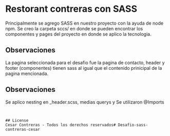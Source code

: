 # Restorant contreras con SASS

Principalmente se agrego SASS en nuestro proyecto con la ayuda de node npm. Se creo la carpeta sccs/ en donde se pueden encontrar los componentes y pages del proyecto en donde se aplico la tecnologia.

## Observaciones

La pagina seleccionada para el desafio fue la pagina de contacto, header y footer (componentes) tienen sass al igual que el contenido prinicipal de la pagina mencionada.

## Observaciones

Se aplico nesting en _header.scss, medias querys y 
Se utilizaron @Imports 



```


## License
Cesar Contreras - Todos los derechos reservados# Desafio-sass-contreras-cesar
